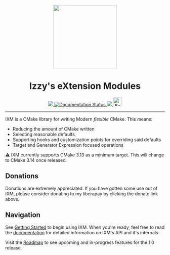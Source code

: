 <p align="center">
  <img width="200" height="200" src="https://github.com/slurps-mad-rips/ixm/wiki/logo.png">
</p>
<h1 align="center">Izzy's eXtension Modules</h1>
<p align="center">
  <a href="LICENSE.md" target="_blank" rel="noopener noreferrer">
    <img src="https://img.shields.io/github/license/slurps-mad-rips/ixm.svg?style=for-the-badge">
  </a>
  <a href='https://docs.ixm.one/en/latest/?badge=latest'>
    <img alt="Documentation Status" src="https://img.shields.io/readthedocs/ixm.svg?style=for-the-badge">
  </a>
  <a href="https://liberapay.com/slurps-mad-rips/donate" target="_blank" rel="noopener noreferrer">
    <img src="https://liberapay.com/assets/widgets/donate.svg">
  </a>
  <a href='https://ko-fi.com/V7V66HAG' target="_blank" rel="noopener noreferrer">
    <img height='28' src='https://az743702.vo.msecnd.net/cdn/kofi5.png' alt='Buy Me a Coffee at ko-fi.com' />
  </a>
</p>
<hr>

IXM is a CMake library for writing Modern *flexible* CMake. This means:

 * Reducing the amount of CMake written
 * Selecting reasonable defaults
 * Supporting hooks and customization points for overriding said defaults
 * Target and Generator Expression focused operations

:warning: IXM currently supports CMake 3.13 as a minimum target. This will
change to CMake 3.14 once released.

## Donations

Donations are extremely appreciated. If you have gotten some use out of IXM,
please consider donating to my liberapay by clicking the donate link above.

## Navigation

See [Getting Started][1] to begin using
IXM. When you're ready, feel free to read the
[documentation][2] for detailed information on IXM's API
and it's internals.

Visit the [Roadmap][3] to see upcoming and
in-progress features for the 1.0 release.

[1]: https://github.com/slurps-mad-rips/ixm/wiki/Getting-Started
[2]: https://github.com/slurps-mad-rips/ixm/wiki
[3]: https://github.com/slurps-mad-rips/ixm/projects/1
